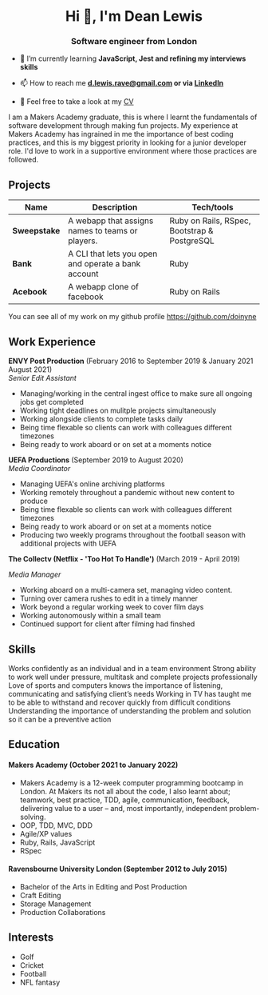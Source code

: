 <h1 align="center">Hi 👋, I'm Dean Lewis</h1>
<h3 align="center">Software engineer from London</h3>

- 🌱 I’m currently learning **JavaScript, Jest and refining my interviews skills**

- 📫 How to reach me **d.lewis.rave@gmail.com or via [LinkedIn](https://www.linkedin.com/in/deanalewis/)**

- 💬 Feel free to take a look at my [CV](https://www.linkedin.com/in/deanalewis/details/featured/)

I am a Makers Academy graduate, this is where I learnt the fundamentals of software development through making fun projects. My experience at Makers Academy has ingrained in me the importance of best coding practices, and this is my biggest priority in looking for a junior developer role. I'd love to work in a supportive environment where those practices are followed.

## Projects

| Name                         | Description                | Tech/tools           |
| ---------------------------- | -------------------------- | ---------------------|
| **Sweepstake**               | A webapp that assigns names to teams or players.     |Ruby on Rails, RSpec, Bootstrap & PostgreSQL |
| **Bank** | A CLI that lets you open and operate a bank account          | Ruby                 |
| **Acebook** | A webapp clone of facebook | Ruby on Rails |

You can see all of my work on my github profile https://github.com/doinyne 

## Work Experience

**ENVY Post Production** (February 2016 to September 2019 & January 2021 August 2021)  
_Senior Edit Assistant_

- Managing/working in the central ingest office to make sure all ongoing jobs get completed
- Working tight deadlines on mulitple projects simultaneously
- Working alongside clients to complete tasks daily
- Being time flexable so clients can work with colleagues different timezones
- Being ready to work aboard or on set at a moments notice

**UEFA Productions** (September 2019 to August 2020)  
_Media Coordinator_

- Managing UEFA's online archiving platforms
- Working remotely throughout a pandemic without new content to produce
- Being time flexable so clients can work with colleagues different timezones
- Being ready to work aboard or on set at a moments notice
- Producing two weekly programs throughout the football season with additional projects with UEFA

**The Collectv (Netflix - 'Too Hot To Handle')** (March 2019 - April 2019)

_Media Manager_

- Working aboard on a multi-camera set, managing video content.
- Turning over camera rushes to edit in a timely manner
- Work beyond a regular working week to cover film days
- Working autonomously within a small team
- Continued support for client after filming had finshed 

## Skills

Works confidently as an individual and in a team environment
Strong ability to work well under pressure, multitask and complete projects professionally
Love of sports and computers
knows the importance of listening, communicating and satisfying client’s needs
Working in TV has taught me to be able to withstand and recover quickly from difficult conditions
Understanding the importance of understanding the problem and solution so it can be a preventive action

## Education

#### Makers Academy (October 2021 to January 2022)
- Makers Academy is a 12-week computer programming bootcamp in London. At Makers its not all about the code, I also learnt about; teamwork, best practice, TDD, agile, communication, feedback, delivering value to a user – and, most importantly, independent problem-solving. 
- OOP, TDD, MVC, DDD
- Agile/XP values
- Ruby, Rails, JavaScript
- RSpec

#### Ravensbourne University London (September 2012 to July 2015)

- Bachelor of the Arts in Editing and Post Production
- Craft Editing 
- Storage Management 
- Production Collaborations

## Interests

- Golf
- Cricket
- Football
- NFL fantasy
